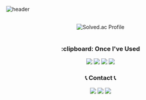 ![header](https://capsule-render.vercel.app/api?type=rounded&color=timeGradient&text=Welcome%20to%20Sae-Hyung's%20GitHub%20👋&fontSize=40&fontAlignY=50&fontAlign=50&height=180)
<br>
<br>

<div align=center>
  <img src="http://mazassumnida.wtf/api/generate_badge?boj=vitamin1996" alt="Solved.ac Profile">
  <br>
  <br>
  
<h3 align="center">:clipboard: Once I've Used</h3> 
  <img src="https://img.shields.io/badge/JAVA-007396?style=for-the-badge&logo=Java&logoColor=white">
  <img src="https://img.shields.io/badge/Eclipse-2C2255?style=for-the-badge&logo=Eclipse%20IDE&logoColor=white">
  <img src="https://img.shields.io/badge/github-181717?style=for-the-badge&logo=github&logoColor=white">
  <img src="https://img.shields.io/badge/VSCode-007ACC?style=for-the-badge&logo=VisualStudioCode&logoColor=white">
 
</div>

<h3 align="center">📞 Contact 📞</h3> 

<div align="center"> <a href="mailto:vitamin9011@gmail.com" target="_blank"><img src="https://img.shields.io/badge/Gmail-EA4335?style=for-the-badge&logo=Gmail&logoColor=white"></a> <a href="https://open.kakao.com/o/sdAbnshg"><img src="https://img.shields.io/badge/KakaoTalk-FFCD00?style=for-the-badge&logoColor=black&logo=KakaoTalk"></a> <a href="https://www.instagram.com/sxx_hxuxx"><img src="https://img.shields.io/badge/Instagram-E4405F?style=for-the-badge&logo=Instagram&logoColor=white"></a> </div>
